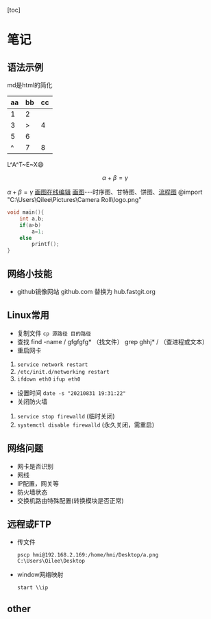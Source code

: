 [toc]

# 笔记

## 语法示例

md是html的简化

| aa | bb | cc |
| -- | -- | -- |
| 1  | 2  |    |
| 3  | >  | 4  |
| 5  | 6  |    |
| ^  | 7  | 8  |

L^A^T~E~X😄

$$
\alpha+\beta=\gamma
$$

$\alpha+\beta=\gamma$
[画图在线编辑](https://mermaid-js.github.io/mermaid-live-editor/edit#eyJjb2RlIjoiZ3JhcGggVERcbkFbQ2hyaXN0bWFzXSAtLT58R2V0IG1vbmV5fCBCKEdvIHNob3BwaW5nKVxuQiAtLT4gQ3tMZXQgbWUgdGhpbmt9XG5DIC0tPnxPbmV8IERbTGFwdG9wXVxuQyAtLT58VHdvfCBFW2lQaG9uZV1cbkMgLS0-fFRocmVlfCBGW2ZhOmZhLWNhciBDYXJdXG4iLCJtZXJtYWlkIjoie1xuICBcInRoZW1lXCI6IFwiZGVmYXVsdFwiXG59IiwidXBkYXRlRWRpdG9yIjpmYWxzZSwiYXV0b1N5bmMiOnRydWUsInVwZGF0ZURpYWdyYW0iOnRydWV9)
[画图](https://www.jianshu.com/p/77cc07f47cdc)---时序图、甘特图、饼图、[流程图](https://blog.csdn.net/lis_12/article/details/80693975)
@import "C:\Users\Qilee\Pictures\Camera Roll\logo.png"

```c
void main(){
    int a,b;
    if(a>b)
        a=1;
    else
        printf();
}
```

## 网络小技能

- github镜像网站 github.com 替换为 hub.fastgit.org

## Linux常用

- 复制文件  `cp 源路径 目的路径`
- 查找
find -name / gfgfgfg* （找文件）
grep ghhj* / （查进程或文本）
- 重启网卡
 1.  `service network restart`
 2. `/etc/init.d/networking restart`
 3. `ifdown eth0`  `ifup eth0`
- 设置时间 `date -s "20210831 19:31:22"`
- 关闭防火墙
 1. `service stop firewalld` (临时关闭)
 2. `systemctl disable firewalld` (永久关闭，需重启)

## 网络问题

- 网卡是否识别
- 网线
- IP配置，网关等
- 防火墙状态
- 交换机路由特殊配置(转换模块是否正常)

## 远程或FTP

- 传文件

  `pscp hmi@192.168.2.169:/home/hmi/Desktop/a.png C:\Users\Qilee\Desktop`
- window网络映射

  `start \\ip `

## other



